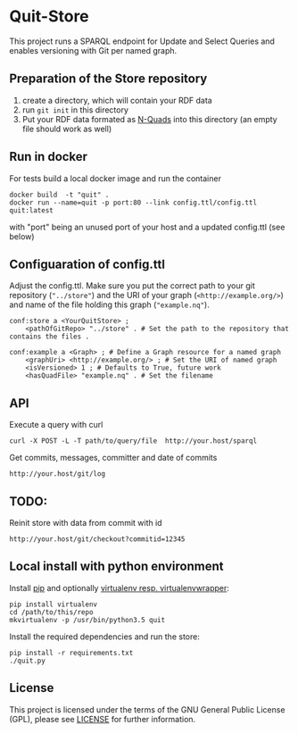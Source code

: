 # Quit-Store

This project runs a SPARQL endpoint for Update and Select Queries and enables versioning with Git per named graph.

## Preparation of the Store repository

1. create a directory, which will contain your RDF data
2. run `git init` in this directory
3. Put your RDF data formated as [N-Quads](https://www.w3.org/TR/2014/REC-n-quads-20140225/) into this directory (an empty file should work as well)

## Run in docker

For tests build a local docker image and run the container
```
docker build  -t "quit" .
docker run --name=quit -p port:80 --link config.ttl/config.ttl quit:latest
```
with "port" being an unused port of your host and a updated config.ttl (see below)

## Configuaration of config.ttl

Adjust the config.ttl. Make sure you put the correct path to your git repository (`"../store"`) and the URI of your graph (`<http://example.org/>`) and name of the file holding this graph (`"example.nq"`).

```
conf:store a <YourQuitStore> ;
    <pathOfGitRepo> "../store" . # Set the path to the repository that contains the files .

conf:example a <Graph> ; # Define a Graph resource for a named graph
    <graphUri> <http://example.org/> ; # Set the URI of named graph
    <isVersioned> 1 ; # Defaults to True, future work
    <hasQuadFile> "example.nq" . # Set the filename
```

## API

Execute a query with curl

```
curl -X POST -L -T path/to/query/file  http://your.host/sparql
```

Get commits, messages, committer and date of commits

```
http://your.host/git/log
```

## TODO:

Reinit store with data from commit with id

```
http://your.host/git/checkout?commitid=12345
```

## Local install with python environment

Install [pip](https://pypi.python.org/pypi/pip/) and optionally [virtualenv resp. virtualenvwrapper](http://virtualenvwrapper.readthedocs.io/en/latest/install.html):
```
pip install virtualenv
cd /path/to/this/repo
mkvirtualenv -p /usr/bin/python3.5 quit
```

Install the required dependencies and run the store:
```
pip install -r requirements.txt
./quit.py
```

## License

This project is licensed under the terms of the GNU General Public License (GPL), please see [LICENSE](LICENSE) for further information.
